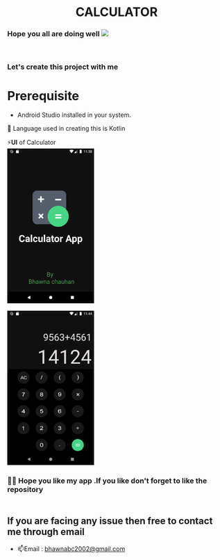 <h1 align="center">CALCULATOR<img 
<br>
<h3 align="centre"> 
     Hope you all are doing well <img src="https://emojis.slackmojis.com/emojis/images/1531849430/4246/blob-sunglasses.gif?1531849430" width="30" />
</h3><br>

<h3 align ="centre">Let's create this project with me</h3>


# Prerequisite
* Android Studio installed in your system.
   

🚀 Language used in creating this is Kotlin 

⚡**UI** of Calculator
<br>
<img src="photo1.png" alt="a" width="200"/>
<br>

<img src="photo3.png" alt="a" width="200"/>


### 🙋‍♂️ Hope you like my app .If you like don't forget to like the repository<br><br>

<h2 align= "centre">If you are facing any issue then free to contact me through email</h2>

- 📫Email : bhawnabc2002@gmail.com

